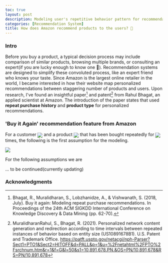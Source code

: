 ```yaml
---
toc: true
layout: post
description: Modeling user's repetitive behavior pattern for recommendation system
categories: [Recommendation System]
title: How does Amazon recommend products to the users? 🔎
---
```

### Intro

Before you buy a product, a typical decision process may include comparison of similar products, browsing multiple brands, or consulting an expert(if you are lucky enough to know one 🤔). Recommendation systems are designed to simplify these convoluted process, like an expert friend who knows your taste. Since Amazon is the largest online retailer in the world, I became interested in how their website map personalized recommendations between staggering number of products and users. Upon research, I've found an insightful paper[^1] and patent[^2] from Rahul Bhagat, an applied scientist at Amazon. The introduction of the paper states that used **repeat purchase history** and **product type** for personalized recommendations.


### 'Buy it Again' recommendation feature from Amazon
<!-- ![bia](https://github.com/repoofideas/blog/blob/master/images/amazon/bia.png?raw=true) -->

For a customer <img src="https://render.githubusercontent.com/render/math?math=C_{j} = -1" style = 'vertical-align:middle'> and a product <img src="https://render.githubusercontent.com/render/math?math=A_{i} = -1" style = 'vertical-align:middle'> that has been bought repeatedly for <img src="https://render.githubusercontent.com/render/math?math=k"  style = 'vertical-align:middle'> times, the following is the first assumption for the modeling.

<img src="https://render.githubusercontent.com/render/math?math=P_{A_{i}}\left(t_{k+1}=t \mid t_{1,}, t_{2,}, t_{3}, \ldots t_{k}\right)"> 

For the following assumptions we are 

... to be continued(currently updating)

### Acknowledgments
[^1]:Bhagat, R., Muralidharan, S., Lobzhanidze, A., & Vishwanath, S. (2018, July). Buy it again: Modeling repeat purchase recommendations. In Proceedings of the 24th ACM SIGKDD International Conference on Knowledge Discovery & Data Mining (pp. 62-70).
[^2]:MuralidharanRahul, S., Bhagat, R. (2021). Personalized network content generation and redirection according to time intervals between repeated instances of behavior based on entity size (US10891678B1). U.S. Patent and Trademark Office. https://patft.uspto.gov/netacgi/nph-Parser?Sect1=PTO1&Sect2=HITOFF&d=PALL&p=1&u=%2Fnetahtml%2FPTO%2Fsrchnum.htm&r=1&f=G&l=50&s1=10,891,678.PN.&OS=PN/10,891,678&RS=PN/10,891,678

